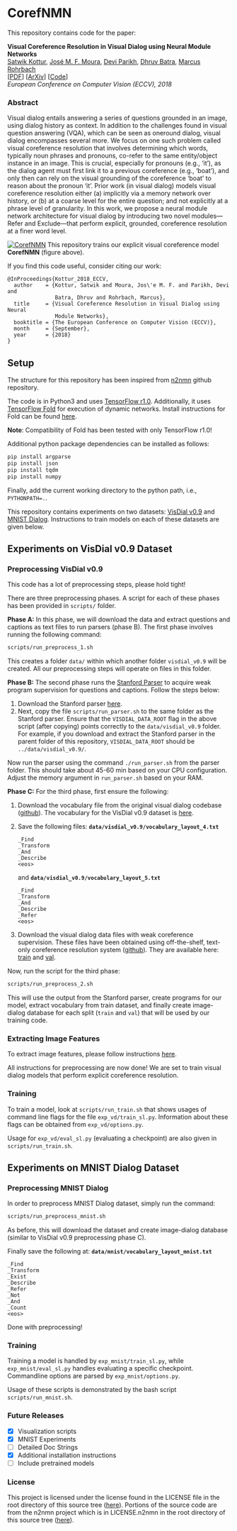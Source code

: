 # CorefNMN

This repository contains code for the paper:

**Visual Coreference Resolution in Visual Dialog using Neural Module Networks**  
[Satwik Kottur][2], [José M. F. Moura][3], [Devi Parikh][4], [Dhruv Batra][5], [Marcus Rohrbach][6]  
[[PDF][15]] [[ArXiv][1]] [[Code][21]]  
_European Conference on Computer Vision (ECCV), 2018_ 

### Abstract
Visual dialog entails answering a series of questions grounded
in an image, using dialog history as context. In addition to the challenges
found in visual question answering (VQA), which can be seen as oneround
dialog, visual dialog encompasses several more. We focus on one
such problem called visual coreference resolution that involves determining
which words, typically noun phrases and pronouns, co-refer to the
same entity/object instance in an image. This is crucial, especially for
pronouns (e.g., ‘it’), as the dialog agent must first link it to a previous
coreference (e.g., ‘boat’), and only then can rely on the visual grounding
of the coreference ‘boat’ to reason about the pronoun ‘it’. Prior work
(in visual dialog) models visual coreference resolution either (a) implicitly
via a memory network over history, or (b) at a coarse level for the
entire question; and not explicitly at a phrase level of granularity. In
this work, we propose a neural module network architecture for visual
dialog by introducing two novel modules—Refer and Exclude—that perform
explicit, grounded, coreference resolution at a finer word level. 


[![CorefNMN](https://i.imgur.com/OERoNPz.png)][1]
This repository trains our explicit visual coreference model **CorefNMN**
(figure above).


If you find this code useful, consider citing our work:

```
@InProceedings{Kottur_2018_ECCV,
  author    = {Kottur, Satwik and Moura, Jos\'e M. F. and Parikh, Devi and 
               Batra, Dhruv and Rohrbach, Marcus},
  title     = {Visual Coreference Resolution in Visual Dialog using Neural 
               Module Networks},
  booktitle = {The European Conference on Computer Vision (ECCV)},
  month     = {September},
  year      = {2018}
}
```


## Setup

The structure for this repository has been inspired from [n2nmn][13] 
github repository.

The code is in Python3 and uses [TensorFlow r1.0][17].
Additionally, it uses [TensorFlow Fold][16] for execution of dynamic networks.
Install instructions for Fold can be found [here][18].

**Note**: Compatibility of Fold has been tested with only TensorFlow r1.0!

Additional python package dependencies can be installed as follows:

```bash
pip install argparse
pip install json
pip install tqdm
pip install numpy
```

Finally, add the current working directory to the python path, i.e., 
`PYTHONPATH=.`.

This repository contains experiments on two datasets: [VisDial v0.9][19]
and [MNIST Dialog][20]. Instructions to train models on each of these datasets 
are given below.

## Experiments on VisDial v0.9 Dataset

### Preprocessing VisDial v0.9
This code has a lot of preprocessing steps, please hold tight!

There are three preprocessing phases. A script for each of these phases has 
been provided in `scripts/` folder.  


**Phase A:** 
In this phase, we will download the data and extract questions and captions
as text files to run parsers (phase B).
The first phase involves running the following command:

```bash
scripts/run_preprocess_1.sh
```
This creates a folder `data/` within which another folder `visdial_v0.9` will 
be created. All our preprocessing steps will operate on files in this folder.

**Phase B:** The second phase runs the [Stanford Parser][9] to acquire weak
program supervision for questions and captions. Follow the steps below:

1. Download the Stanford parser [here][9]. 
2. Next, copy the file `scripts/run_parser.sh` to the same folder as the 
Stanford parser. Ensure that the `VISDIAL_DATA_ROOT` flag in the above script
(after copying) points correctly to the `data/visdial_v0.9` folder.
For example, if you download and extract the Stanford parser in the parent 
folder of this repository, `VISDIAL_DATA_ROOT` should be `../data/visdial_v0.9/`.

Now run the parser using the command `./run_parser.sh` from the parser folder.
This should take about 45-60 min based on your CPU configuration.
Adjust the memory argument in `run_parser.sh` based on your RAM.

**Phase C:** 
For the third phase, first ensure the following:

1. Download the vocabulary file from the original visual dialog codebase
  ([github][7]). The vocabulary for the VisDial v0.9 dataset is 
  [here][8].
1. Save the following files: **`data/visdial_v0.9/vocabulary_layout_4.txt`**
	
	```
	_Find
	_Transform	
	_And
	_Describe
	<eos>
	```
	and **`data/visdial_v0.9/vocabulary_layout_5.txt`**
	
	```
	_Find
	_Transform	
	_And
	_Describe
	_Refer
	<eos>
	```
1. Download the visual dialog data files with weak coreference supervision.
These files have been obtained using off-the-shelf, text-only coreference 
resolution system ([github][10]).
They are available here: [train][11] and [val][12].

Now, run the script for the third phase:
```bash
scripts/run_preprocess_2.sh
```
This will use the output from the Stanford parser, create programs for our 
model, extract vocabulary from train dataset, and finally create image-dialog
database for each split (`train` and `val`) that will be used by our training 
code.


### Extracting Image Features
To extract image features, please follow instructions [here][14].

All instructions for preprocessing are now done! We are set to train visual
dialog models that perform explicit coreference resolution.

### Training
To train a model, look at `scripts/run_train.sh` that shows usages of command 
line flags for the file `exp_vd/train_sl.py`.
Information about these flags can be obtained from `exp_vd/options.py`.

Usage for `exp_vd/eval_sl.py` (evaluating a checkpoint) are also given in 
`scripts/run_train.sh`.


## Experiments on MNIST Dialog Dataset

### Preprocessing MNIST Dialog

In order to preprocess MNIST Dialog dataset, simply run the command:

```bash
scripts/run_preprocess_mnist.sh
```

As before, this will download the dataset and create image-dialog database 
(similar to VisDial v0.9 preprocessing phase C).

Finally save the following at: **`data/mnist/vocabulary_layout_mnist.txt`**

```
_Find
_Transform
_Exist
_Describe
_Refer
_Not
_And
_Count
<eos>
```

Done with preprocessing!

### Training
Training a model is handled by `exp_mnist/train_sl.py`, while 
`exp_mnist/eval_sl.py` handles evaluating a specific checkpoint.
Commandline options are parsed by `exp_mnist/options.py`.

Usage of these scripts is demonstrated by the bash script `scripts/run_mnist.sh`.


### Future Releases
  
- [x] Visualization scripts
- [x] MNIST Experiments
- [ ] Detailed Doc Strings
- [x] Additional installation instructions
- [ ] Include pretrained models

### License
This project is licensed under the license found in the LICENSE file in the root directory of this source tree ([here][22]).
Portions of the source code are from the n2nmn project which is in LICENSE.n2nmn in the root directory of this source tree ([here][23]).

[1]:https://arxiv.org/abs/1809.01816
[2]:https://satwikkottur.github.io/
[3]:https://users.ece.cmu.edu/~moura/
[4]:https://www.cc.gatech.edu/~parikh/
[5]:https://www.cc.gatech.edu/~dbatra/
[6]:http://rohrbach.vision/
[7]:https://github.com/batra-mlp-lab/visdial/
[8]:https://s3.amazonaws.com/visual-dialog/data/v0.9/visdial_params.json
[9]:https://nlp.stanford.edu/software/lex-parser.shtml#Download
[10]:https://github.com/huggingface/neuralcoref
[11]:http://users.ece.cmu.edu/~skottur/datasets/visdial_v0.9/visdial_0.9_train_coref_supervise.json
[12]:http://users.ece.cmu.edu/~skottur/datasets/visdial_v0.9/visdial_0.9_val_coref_supervise.json
[13]:https://github.com/ronghanghu/n2nmn
[14]:https://github.com/ronghanghu/n2nmn#download-and-preprocess-the-data-1
[15]:https://arxiv.org/pdf/1809.01816.pdf
[16]:https://github.com/tensorflow/fold
[17]:https://www.tensorflow.org/versions/r1.0/
[18]:https://github.com/tensorflow/fold/blob/master/tensorflow_fold/g3doc/setup.md
[19]:https://visualdialog.org/datahttp://cvlab.postech.ac.kr/research/attmem/
[20]:http://cvlab.postech.ac.kr/research/attmem/
[21]:https://github.com/facebookresearch/corefnmn
[22]:https://github.com/facebookresearch/corefnmn/blob/master/LICENSE
[23]:https://github.com/facebookresearch/corefnmn/blob/master/LICENSE.n2nmn
